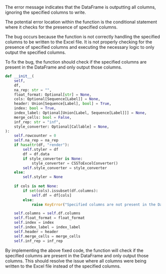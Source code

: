 The error message indicates that the DataFrame is outputting all columns, ignoring the specified columns to write.

The potential error location within the function is the conditional statement where it checks for the presence of specified columns.

The bug occurs because the function is not correctly handling the specified columns to be written to the Excel file. It is not properly checking for the presence of specified columns and executing the necessary logic to only output the specified columns.

To fix the bug, the function should check if the specified columns are present in the DataFrame and only output those columns.

```python
def __init__(
    self,
    df,
    na_rep: str = "",
    float_format: Optional[str] = None,
    cols: Optional[Sequence[Label]] = None,
    header: Union[Sequence[Label], bool] = True,
    index: bool = True,
    index_label: Optional[Union[Label, Sequence[Label]]] = None,
    merge_cells: bool = False,
    inf_rep: str = "inf",
    style_converter: Optional[Callable] = None,
):
    self.rowcounter = 0
    self.na_rep = na_rep
    if hasattr(df, "render"):
        self.styler = df
        df = df.data
        if style_converter is None:
            style_converter = CSSToExcelConverter()
        self.style_converter = style_converter
    else:
        self.styler = None
    
    if cols is not None:
        if set(cols).issubset(df.columns):
            self.df = df[cols]
        else:
            raise KeyError("Specified columns are not present in the DataFrame")

    self.columns = self.df.columns
    self.float_format = float_format
    self.index = index
    self.index_label = index_label
    self.header = header
    self.merge_cells = merge_cells
    self.inf_rep = inf_rep
```

By implementing the above fixed code, the function will check if the specified columns are present in the DataFrame and only output those columns. This should resolve the issue where all columns were being written to the Excel file instead of the specified columns.